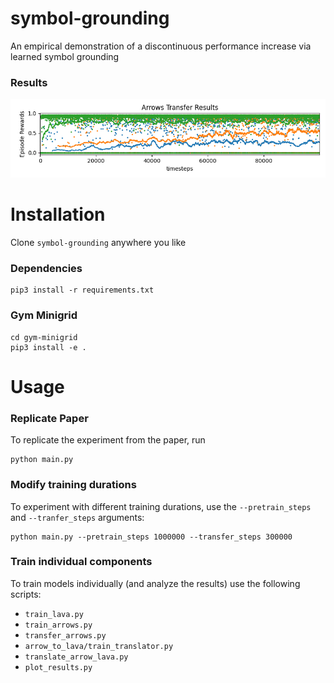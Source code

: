 # symbol-grounding
An empirical demonstration of a discontinuous performance increase via learned symbol grounding

### Results
![plot](Arrows_Transfer_Results.png)

# Installation
Clone `symbol-grounding` anywhere you like
### Dependencies

```angular2html
pip3 install -r requirements.txt
```

### Gym Minigrid
```angular2html
cd gym-minigrid
pip3 install -e .
```

# Usage

### Replicate Paper
To replicate the experiment from the paper, run 
```angular2html
python main.py
```

### Modify training durations
To experiment with different training durations, use the `--pretrain_steps`
and `--tranfer_steps` arguments:
```angular2html
python main.py --pretrain_steps 1000000 --transfer_steps 300000
```

### Train individual components
To train models individually (and analyze the results) use the following scripts:
<l>
- `train_lava.py`
- `train_arrows.py`
- `transfer_arrows.py`
- `arrow_to_lava/train_translator.py`
- `translate_arrow_lava.py`
- `plot_results.py`
</l>


